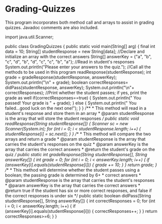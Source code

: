 # Grading-Quizzes
This program incorporates both method call and arrays to assist in grading quizzes. Javadoc comments are also included.


import java.util.Scanner;

public class GradingQuizzes {
    public static void main(String[] arg) {
        final int data = 10;
        String[] studentResponse = new String[data];
        //Declare and initialize an array with the correct answers
        String[] answerKey = {"a", "b", "c", "d", "b", "d", "c", "c", "b", "a"};
        //Read in student's responses
        System.out.println("Please enter your answers to the quiz.");
        //Call all the methods to be used in this program
        readResponse(studentResponse);
        int grade = gradeResponse(studentResponse, answerKey);
        System.out.println("\n" + grade);
        boolean correctResponses= didPass(studentResponse, answerKey);
        System.out.println("\n"+ correctResponses);
        //Print whether the student passes; if yes, print the grade as well
        if(correctResponses==true) {
            System.out.println(" You passed! Your grade is " + grade);
        }
        else {
            System.out.println(" You failed...good luck on the next one!");
        }
    }
    /**
     * This method will read in a student's response and store them in an array
     * @param studentResponse is the array that will store the student responses
     */
    public static void readResponse(String studentResponse[]) {
        Scanner sc = new Scanner(System.in);
        for (int i = 0; i < studentResponse.length; i++) {
            studentResponse[i] = sc.next();
        }
    }
    /**
     * This method will compare the two arrays and return a grade
     * @param studentResponse is the array that carries the student's responses on the quiz
     * @param answerKey is the array that carries the correct answers
     * @return the student's grade on the quiz
     */
    public static int gradeResponse(String studentResponse[], String answerKey[]) {
        int grade = 0;
        for (int i = 0; i < answerKey.length; i++) {
            if (answerKey[i].equals(studentResponse[i])) {
                grade += 10;
            }
        }
        return grade;
    }
    /**
     * This method will determine whether the student passes using a boolean; the passing grade is determined by 6+
     * correct answers
     * @param studentResponse is the array that carries the student's responses
     * @param answerKey is the array that carries the correct answers
     * @return true if the student has six or more correct responses, and false if the correct responses is under six
     */
    public static boolean didPass(String studentResponse[], String answerKey[]) {
        int correctResponses = 0;
        for (int i = 0; i < answerKey.length; i++) {
            if (answerKey[i].equals(studentResponse[i])) {
                correctResponses++;
            }
        }
        return correctResponses>=6;
    }
}





